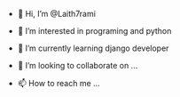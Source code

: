 - 👋 Hi, I’m @Laith7rami
- 👀 I’m interested in programing and python
- 🌱 I’m currently learning django developer
- 💞️ I’m looking to collaborate on ...

- 📫 How to reach me ...

<!---
Laith7rami/Laith7rami is a ✨ special ✨ repository because its `README.md` (this file) appears on your GitHub profile.
You can click the Preview link to take a look at your changes.
--->
